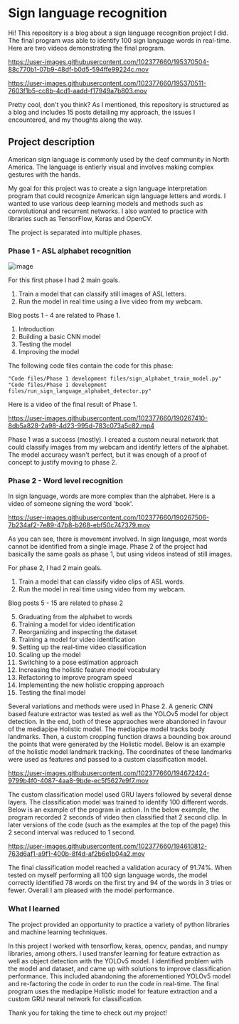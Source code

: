 # Sign language recognition

Hi! This repository is a blog about a sign language recognition project I did. The final program was able to identify 100 sign language words in real-time. Here are two videos demonstrating the final program. 


https://user-images.githubusercontent.com/102377660/195370504-88c770b1-07b9-48df-b0d5-594ffe99224c.mov



https://user-images.githubusercontent.com/102377660/195370511-7603f1b5-cc8b-4cd1-aadd-f17949a7b803.mov


Pretty cool, don't you think?
As I mentioned, this repository is structured as a blog and includes 15 posts detailing my approach, the issues I encountered, and my thoughts along the way.  

## Project description

American sign language is commonly used by the deaf community in North America. The language is entierly visual and involves making complex gestures with the hands. 

My goal for this project was to create a sign language interpretation program that could recognize American sign language letters and words.
I wanted to use various deep learning models and methods such as convolutional and recurrent networks. I also wanted to practice with libraries such as TensorFlow, Keras and OpenCV.

The project is separated into multiple phases. 

### Phase 1 - ASL alphabet recognition

![image](https://user-images.githubusercontent.com/102377660/188241142-5a4b53ac-6798-4414-ba48-04d25f66d2d6.png)

For this first phase I had 2 main goals. 

1. Train a model that can classify still images of ASL letters. 
2. Run the model in real time using a live video from my webcam.

Blog posts 1 - 4 are related to Phase 1. 

1. Introduction
2. Building a basic CNN model
3. Testing the model
4. Improving the model


The following code files contain the code for this phase:

```
"Code files/Phase 1 development files/sign_alphabet_train_model.py"
"Code files/Phase 1 development files/run_sign_language_alphabet_detector.py"
```

Here is a video of the final result of Phase 1.


https://user-images.githubusercontent.com/102377660/190267410-8db5a828-2a98-4d23-995d-783c073a5c82.mp4

Phase 1 was a success (mostly). I created a custom neural network that could classify images from my webcam and identify letters of the alphabet.
The model accuracy wasn't perfect, but it was enough of a proof of concept to justify moving to phase 2.


### Phase 2 - Word level recognition

In sign language, words are more complex than the alphabet. Here is a video of someone signing the word 'book'.

https://user-images.githubusercontent.com/102377660/190267506-7b234af2-7e89-47b8-b268-ebf50c747379.mov

As you can see, there is movement involved. In sign language, most words cannot be identified from a single image.
Phase 2 of the project had basically the same goals as phase 1, but using videos instead of still images.

For phase 2, I had 2 main goals. 

1. Train a model that can classify video clips of ASL words. 
2. Run the model in real time using video from my webcam. 


Blog posts 5 - 15 are related to phase 2

5. Graduating from the alphabet to words
6. Training a model for video identification
7. Reorganizing and inspecting the dataset
6. Training a model for video identification
9. Setting up the real-time video classification
10. Scaling up the model
11. Switching to a pose estimation approach
12. Increasing the holistic feature model vocabulary
13. Refactoring to improve program speed
14. Implementing the new holistic cropping approach
15. Testing the final model

Several variations and methods were used in Phase 2. A generic CNN based feature extractor was tested as well as the YOLOv5 model for object detection. In the end, both of these appraoches were abandoned in favour of the mediapipe Holistic model. The mediapipe model tracks body landmarks. Then, a custom cropping function draws a bounding box around the points that were generated by the Holistic model. Below is an example of the holistic model landmark tracking. The coordinates of these landmarks were used as features and passed to a custom classification model.  

https://user-images.githubusercontent.com/102377660/194672424-9799b4f0-4087-4aa8-9bde-ec5f5627e9f7.mov

The custom classification model used GRU layers followed by several dense layers. The classification model was trained to identify 100 different words. Below is an example of the program in action. In the below example, the program recorded 2 seconds of video then classified that 2 second clip. In later versions of the code (such as the examples at the top of the page) this 2 second interval was reduced to 1 second. 


https://user-images.githubusercontent.com/102377660/194610812-763d6af1-a9f1-400b-8f4d-af2b6e1b04a2.mov


The final classification model reached a validation acuracy of 91.74%. When tested on myself performing all 100 sign language words, the model correctly identified 78 words on the first try and 94 of the words in 3 tries or fewer. Overall I am pleased with the model performance. 


### What I learned

The project provided an opportunity to practice a variety of python libraries and machine learning techniques.

In this project I worked with tensorflow, keras, opencv, pandas, and numpy libraries, among others. I used transfer learning for feature extraction as well as object detection with the YOLOv5 model. I identified problem with the model and dataset, and came up with solutions to improve classification performance. This included abandoning the aforementioned YOLOv5 model and re-factoring the code in order to run the code in real-time. The final program uses the mediapipe Holistic model for feature extraction and a custom GRU neural network for classification. 


Thank you for taking the time to check out my project! 
